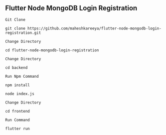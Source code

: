 ## Flutter Node MongoDB Login Registration

`Git Clone`

```
git clone https://github.com/maheshkareeya/flutter-node-mongodb-login-registration.git
```

`Change Directory`

```
cd flutter-node-mongodb-login-registration
```

`Change Directory`

```
cd backend
```

`Run Npm Command`

```
npm install
```

```
node index.js
```

`Change Directory`

```
cd frontend
```

`Run Command`

```
flutter run
```
